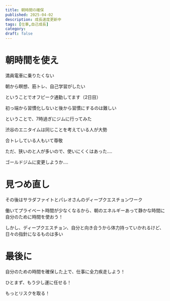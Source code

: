 ```yaml
---
title: 朝時間の確保
published: 2025-04-02
description: 成長速度更新中
tags: [仕事,自己成長]
category: 
draft: false
---
```

# 朝時間を使え

満員電車に乗りたくない

朝から瞑想、筋トレ、自己学習がしたい

ということでオフピーク通勤してます（2日目）

初っ端から習慣化しないと後から習慣にするのは難しい

ということで、7時過ぎにジムに行ってみた

渋谷のエニタイムは同じことを考えている人が大勢

合トレしている人もいて尊敬

ただ、狭いのと人が多いので、使いにくくはあった....

ゴールドジムに変更しようか....

# 見つめ直し

その後はサラダファイトとパレオさんのディープクエスチョンワーク

働いてプライベート時間が少なくなるから、朝のエネルギーあって静かな時間に自分のために時間を使おう！

しかし、ディープクエスチョン、自分と向き合うから体力持っていかれるけど、日々の指針になるものは多い

#  最後に

自分のための時間を確保した上で、仕事に全力疾走しよう！

ひとまず、もう少し運に任せる！

もっとリスクを取る！



